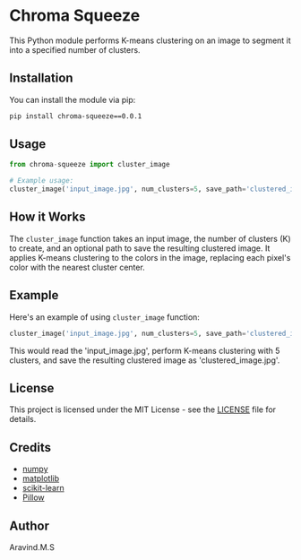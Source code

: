 # Chroma Squeeze

This Python module performs K-means clustering on an image to segment it into a specified number of clusters.

## Installation

You can install the module via pip:

```bash
pip install chroma-squeeze==0.0.1
```

## Usage

```python
from chroma-squeeze import cluster_image

# Example usage:
cluster_image('input_image.jpg', num_clusters=5, save_path='clustered_image.jpg')
```

## How it Works

The `cluster_image` function takes an input image, the number of clusters (K) to create, and an optional path to save the resulting clustered image. It applies K-means clustering to the colors in the image, replacing each pixel's color with the nearest cluster center.

## Example

Here's an example of using `cluster_image` function:

```python
cluster_image('input_image.jpg', num_clusters=5, save_path='clustered_image.jpg')
```

This would read the 'input_image.jpg', perform K-means clustering with 5 clusters, and save the resulting clustered image as 'clustered_image.jpg'.


## License

This project is licensed under the MIT License - see the [LICENSE](https://github.com/avd1729/Chroma-Squeeze/blob/main/LICENSE) file for details.

## Credits

- [numpy](https://numpy.org/)
- [matplotlib](https://matplotlib.org/)
- [scikit-learn](https://scikit-learn.org/)
- [Pillow](https://python-pillow.org/)

## Author

Aravind.M.S